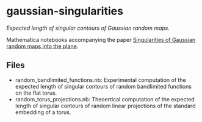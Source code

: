 # gaussian-singularities
*Expected length of singular contours of Gaussian random maps.*

Mathematica notebooks accompanying the paper [Singularities of Gaussian random maps into the plane](https://arxiv.org/abs/2202.08242).

## Files

- random_bandlimited_functions.nb: Experimental computation of the expected length of singular contours of random bandlimited functions on the flat torus.
- random_torus_projections.nb: Theoertical computation of the expected length of singular contours of random linear projections of the standard embedding of a torus.
